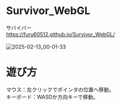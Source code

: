 # Survivor_WebGL
サバイバー<br>
https://furu60512.github.io/Survivor_WebGL/<br>
<br>
![2025-02-13_00-01-33](https://github.com/user-attachments/assets/f89d4ba2-70a6-41d1-9f6c-63c64f0b8b45)


# 遊び方
マウス：左クリックでポインタの位置へ移動。<br>
キーボード：WASDか方向キーで移動。
